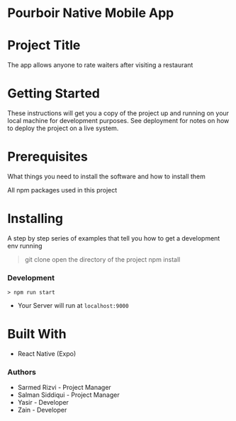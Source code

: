 # Pourboir Native Mobile App
# Project Title
 The app allows anyone to rate waiters after visiting a restaurant

# Getting Started
These instructions will get you a copy of the project up and running on your local machine for development purposes. See deployment for notes on how to deploy the project on a live system.

# Prerequisites
What things you need to install the software and how to install them

All npm packages used in this project

# Installing
A step by step series of examples that tell you how to get a development env running

> git clone 
> open the directory of the project
> npm install

### Development

```
> npm run start

```
* Your Server will run at  `localhost:9000`

# Built With
* React Native (Expo)

### Authors
* Sarmed Rizvi - Project Manager
* Salman Siddiqui - Project Manager
* Yasir - Developer
* Zain - Developer

